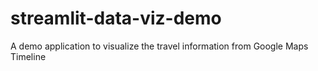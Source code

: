 # streamlit-data-viz-demo
A demo application to visualize the travel information from Google Maps Timeline
